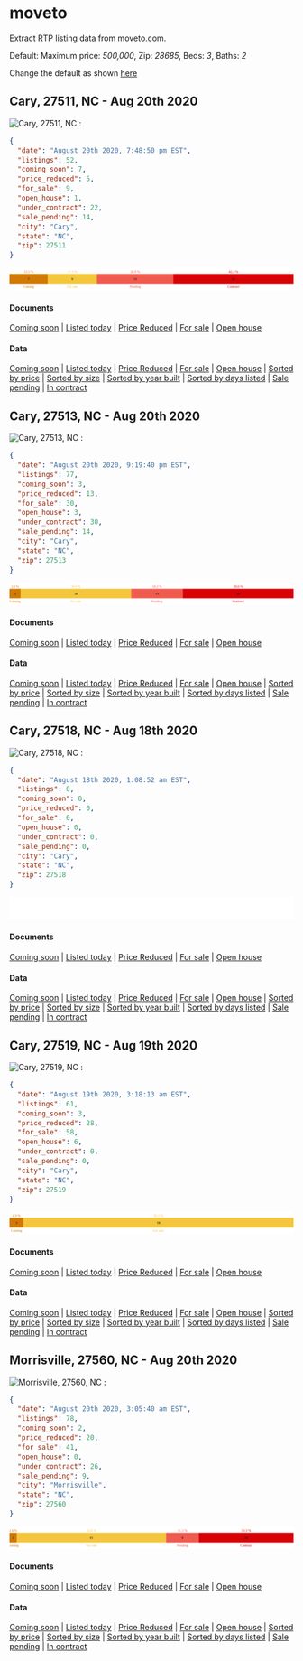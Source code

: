 # moveto
Extract RTP listing data from moveto.com.

  Default: Maximum price: _500,000_, Zip: _28685_, Beds: _3_, Baths: _2_ 

  Change the default as shown [here](https://github.com/xgirma/moveto/blob/master/HOWTO.md)
## Cary, 27511, NC - Aug 20th 2020 
 
![Cary, 27511, NC :](https://github.com/xgirma/moveto/workflows/Cary,%2027511,%20NC%20:/badge.svg)

```json
{
  "date": "August 20th 2020, 7:48:50 pm EST",
  "listings": 52,
  "coming_soon": 7,
  "price_reduced": 5,
  "for_sale": 9,
  "open_house": 1,
  "under_contract": 22,
  "sale_pending": 14,
  "city": "Cary",
  "state": "NC",
  "zip": 27511
}
```
![Cary, 27511, NC houses](https://github.com/xgirma/moveto/blob/master/data/27511/chart.svg)

#### Documents
[Coming soon](https://github.com/xgirma/moveto/blob/master/data/27511/coming_soon.md) | [Listed today](https://github.com/xgirma/moveto/blob/master/data/27511/listed_today.md) | [Price Reduced](https://github.com/xgirma/moveto/blob/master/data/27511/price_reduced.md) | [For sale](https://github.com/xgirma/moveto/blob/master/data/27511/for_sale.md) | [Open house](https://github.com/xgirma/moveto/blob/master/data/27511/open_house.md)
#### Data
[Coming soon](https://github.com/xgirma/moveto/blob/master/data/27511/coming_soon.csv) | [Listed today](https://github.com/xgirma/moveto/blob/master/data/27511/listed_today.csv) | [Price Reduced](https://github.com/xgirma/moveto/blob/master/data/27511/price_reduced.csv) | [For sale](https://github.com/xgirma/moveto/blob/master/data/27511/for_sale.csv) | [Open house](https://github.com/xgirma/moveto/blob/master/data/27511/open_house.csv) | [Sorted by price](https://github.com/xgirma/moveto/blob/master/data/27511/by_price.csv) | [Sorted by size](https://github.com/xgirma/moveto/blob/master/data/27511/by_size.csv) | [Sorted by year built](https://github.com/xgirma/moveto/blob/master/data/27511/by_year.csv) | [Sorted by days listed](https://github.com/xgirma/moveto/blob/master/data/27511/by_days.csv) | [Sale pending](https://github.com/xgirma/moveto/blob/master/data/27511/sale_pending.csv) | [In contract](https://github.com/xgirma/moveto/blob/master/data/27511/in_contract.csv)
## Cary, 27513, NC - Aug 20th 2020 
 
![Cary, 27513, NC :](https://github.com/xgirma/moveto/workflows/Cary,%2027513,%20NC%20:/badge.svg)

```json
{
  "date": "August 20th 2020, 9:19:40 pm EST",
  "listings": 77,
  "coming_soon": 3,
  "price_reduced": 13,
  "for_sale": 30,
  "open_house": 3,
  "under_contract": 30,
  "sale_pending": 14,
  "city": "Cary",
  "state": "NC",
  "zip": 27513
}
```
![Cary, 27513, NC houses](https://github.com/xgirma/moveto/blob/master/data/27513/chart.svg)

#### Documents
[Coming soon](https://github.com/xgirma/moveto/blob/master/data/27513/coming_soon.md) | [Listed today](https://github.com/xgirma/moveto/blob/master/data/27513/listed_today.md) | [Price Reduced](https://github.com/xgirma/moveto/blob/master/data/27513/price_reduced.md) | [For sale](https://github.com/xgirma/moveto/blob/master/data/27513/for_sale.md) | [Open house](https://github.com/xgirma/moveto/blob/master/data/27513/open_house.md)
#### Data
[Coming soon](https://github.com/xgirma/moveto/blob/master/data/27513/coming_soon.csv) | [Listed today](https://github.com/xgirma/moveto/blob/master/data/27513/listed_today.csv) | [Price Reduced](https://github.com/xgirma/moveto/blob/master/data/27513/price_reduced.csv) | [For sale](https://github.com/xgirma/moveto/blob/master/data/27513/for_sale.csv) | [Open house](https://github.com/xgirma/moveto/blob/master/data/27513/open_house.csv) | [Sorted by price](https://github.com/xgirma/moveto/blob/master/data/27513/by_price.csv) | [Sorted by size](https://github.com/xgirma/moveto/blob/master/data/27513/by_size.csv) | [Sorted by year built](https://github.com/xgirma/moveto/blob/master/data/27513/by_year.csv) | [Sorted by days listed](https://github.com/xgirma/moveto/blob/master/data/27513/by_days.csv) | [Sale pending](https://github.com/xgirma/moveto/blob/master/data/27513/sale_pending.csv) | [In contract](https://github.com/xgirma/moveto/blob/master/data/27513/in_contract.csv)
## Cary, 27518, NC - Aug 18th 2020 
 
![Cary, 27518, NC :](https://github.com/xgirma/moveto/workflows/Cary,%2027518,%20NC%20:/badge.svg)

```json
{
  "date": "August 18th 2020, 1:08:52 am EST",
  "listings": 0,
  "coming_soon": 0,
  "price_reduced": 0,
  "for_sale": 0,
  "open_house": 0,
  "under_contract": 0,
  "sale_pending": 0,
  "city": "Cary",
  "state": "NC",
  "zip": 27518
}
```
![Cary, 27518, NC houses](https://github.com/xgirma/moveto/blob/master/data/27518/chart.svg)

#### Documents
[Coming soon](https://github.com/xgirma/moveto/blob/master/data/27518/coming_soon.md) | [Listed today](https://github.com/xgirma/moveto/blob/master/data/27518/listed_today.md) | [Price Reduced](https://github.com/xgirma/moveto/blob/master/data/27518/price_reduced.md) | [For sale](https://github.com/xgirma/moveto/blob/master/data/27518/for_sale.md) | [Open house](https://github.com/xgirma/moveto/blob/master/data/27518/open_house.md)
#### Data
[Coming soon](https://github.com/xgirma/moveto/blob/master/data/27518/coming_soon.csv) | [Listed today](https://github.com/xgirma/moveto/blob/master/data/27518/listed_today.csv) | [Price Reduced](https://github.com/xgirma/moveto/blob/master/data/27518/price_reduced.csv) | [For sale](https://github.com/xgirma/moveto/blob/master/data/27518/for_sale.csv) | [Open house](https://github.com/xgirma/moveto/blob/master/data/27518/open_house.csv) | [Sorted by price](https://github.com/xgirma/moveto/blob/master/data/27518/by_price.csv) | [Sorted by size](https://github.com/xgirma/moveto/blob/master/data/27518/by_size.csv) | [Sorted by year built](https://github.com/xgirma/moveto/blob/master/data/27518/by_year.csv) | [Sorted by days listed](https://github.com/xgirma/moveto/blob/master/data/27518/by_days.csv) | [Sale pending](https://github.com/xgirma/moveto/blob/master/data/27518/sale_pending.csv) | [In contract](https://github.com/xgirma/moveto/blob/master/data/27518/in_contract.csv)
## Cary, 27519, NC - Aug 19th 2020 
 
![Cary, 27519, NC :](https://github.com/xgirma/moveto/workflows/Cary,%2027519,%20NC%20:/badge.svg)

```json
{
  "date": "August 19th 2020, 3:18:13 am EST",
  "listings": 61,
  "coming_soon": 3,
  "price_reduced": 28,
  "for_sale": 58,
  "open_house": 6,
  "under_contract": 0,
  "sale_pending": 0,
  "city": "Cary",
  "state": "NC",
  "zip": 27519
}
```
![Cary, 27519, NC houses](https://github.com/xgirma/moveto/blob/master/data/27519/chart.svg)

#### Documents
[Coming soon](https://github.com/xgirma/moveto/blob/master/data/27519/coming_soon.md) | [Listed today](https://github.com/xgirma/moveto/blob/master/data/27519/listed_today.md) | [Price Reduced](https://github.com/xgirma/moveto/blob/master/data/27519/price_reduced.md) | [For sale](https://github.com/xgirma/moveto/blob/master/data/27519/for_sale.md) | [Open house](https://github.com/xgirma/moveto/blob/master/data/27519/open_house.md)
#### Data
[Coming soon](https://github.com/xgirma/moveto/blob/master/data/27519/coming_soon.csv) | [Listed today](https://github.com/xgirma/moveto/blob/master/data/27519/listed_today.csv) | [Price Reduced](https://github.com/xgirma/moveto/blob/master/data/27519/price_reduced.csv) | [For sale](https://github.com/xgirma/moveto/blob/master/data/27519/for_sale.csv) | [Open house](https://github.com/xgirma/moveto/blob/master/data/27519/open_house.csv) | [Sorted by price](https://github.com/xgirma/moveto/blob/master/data/27519/by_price.csv) | [Sorted by size](https://github.com/xgirma/moveto/blob/master/data/27519/by_size.csv) | [Sorted by year built](https://github.com/xgirma/moveto/blob/master/data/27519/by_year.csv) | [Sorted by days listed](https://github.com/xgirma/moveto/blob/master/data/27519/by_days.csv) | [Sale pending](https://github.com/xgirma/moveto/blob/master/data/27519/sale_pending.csv) | [In contract](https://github.com/xgirma/moveto/blob/master/data/27519/in_contract.csv)
## Morrisville, 27560, NC - Aug 20th 2020 
 
![Morrisville, 27560, NC :](https://github.com/xgirma/moveto/workflows/Morrisville,%2027560,%20NC%20:/badge.svg)

```json
{
  "date": "August 20th 2020, 3:05:40 am EST",
  "listings": 78,
  "coming_soon": 2,
  "price_reduced": 20,
  "for_sale": 41,
  "open_house": 0,
  "under_contract": 26,
  "sale_pending": 9,
  "city": "Morrisville",
  "state": "NC",
  "zip": 27560
}
```
![Morrisville, 27560, NC houses](https://github.com/xgirma/moveto/blob/master/data/27560/chart.svg)

#### Documents
[Coming soon](https://github.com/xgirma/moveto/blob/master/data/27560/coming_soon.md) | [Listed today](https://github.com/xgirma/moveto/blob/master/data/27560/listed_today.md) | [Price Reduced](https://github.com/xgirma/moveto/blob/master/data/27560/price_reduced.md) | [For sale](https://github.com/xgirma/moveto/blob/master/data/27560/for_sale.md) | [Open house](https://github.com/xgirma/moveto/blob/master/data/27560/open_house.md)
#### Data
[Coming soon](https://github.com/xgirma/moveto/blob/master/data/27560/coming_soon.csv) | [Listed today](https://github.com/xgirma/moveto/blob/master/data/27560/listed_today.csv) | [Price Reduced](https://github.com/xgirma/moveto/blob/master/data/27560/price_reduced.csv) | [For sale](https://github.com/xgirma/moveto/blob/master/data/27560/for_sale.csv) | [Open house](https://github.com/xgirma/moveto/blob/master/data/27560/open_house.csv) | [Sorted by price](https://github.com/xgirma/moveto/blob/master/data/27560/by_price.csv) | [Sorted by size](https://github.com/xgirma/moveto/blob/master/data/27560/by_size.csv) | [Sorted by year built](https://github.com/xgirma/moveto/blob/master/data/27560/by_year.csv) | [Sorted by days listed](https://github.com/xgirma/moveto/blob/master/data/27560/by_days.csv) | [Sale pending](https://github.com/xgirma/moveto/blob/master/data/27560/sale_pending.csv) | [In contract](https://github.com/xgirma/moveto/blob/master/data/27560/in_contract.csv)